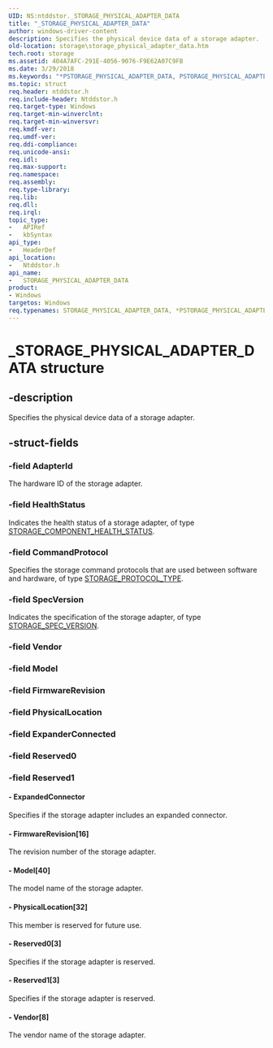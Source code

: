 ```yaml
---
UID: NS:ntddstor._STORAGE_PHYSICAL_ADAPTER_DATA
title: "_STORAGE_PHYSICAL_ADAPTER_DATA"
author: windows-driver-content
description: Specifies the physical device data of a storage adapter.
old-location: storage\storage_physical_adapter_data.htm
tech.root: storage
ms.assetid: 404A7AFC-291E-4056-9076-F9E62A07C9FB
ms.date: 3/29/2018
ms.keywords: "*PSTORAGE_PHYSICAL_ADAPTER_DATA, PSTORAGE_PHYSICAL_ADAPTER_DATA, PSTORAGE_PHYSICAL_ADAPTER_DATA structure pointer [Storage Devices], STORAGE_PHYSICAL_ADAPTER_DATA, STORAGE_PHYSICAL_ADAPTER_DATA structure [Storage Devices], _STORAGE_PHYSICAL_ADAPTER_DATA, ntddstor/PSTORAGE_PHYSICAL_ADAPTER_DATA, ntddstor/STORAGE_PHYSICAL_ADAPTER_DATA, storage.storage_physical_adapter_data"
ms.topic: struct
req.header: ntddstor.h
req.include-header: Ntddstor.h
req.target-type: Windows
req.target-min-winverclnt: 
req.target-min-winversvr: 
req.kmdf-ver: 
req.umdf-ver: 
req.ddi-compliance: 
req.unicode-ansi: 
req.idl: 
req.max-support: 
req.namespace: 
req.assembly: 
req.type-library: 
req.lib: 
req.dll: 
req.irql: 
topic_type:
-	APIRef
-	kbSyntax
api_type:
-	HeaderDef
api_location:
-	Ntddstor.h
api_name:
-	STORAGE_PHYSICAL_ADAPTER_DATA
product:
- Windows
targetos: Windows
req.typenames: STORAGE_PHYSICAL_ADAPTER_DATA, *PSTORAGE_PHYSICAL_ADAPTER_DATA
---
```


# _STORAGE_PHYSICAL_ADAPTER_DATA structure


## -description


Specifies the physical device data of a storage adapter.


## -struct-fields




### -field AdapterId

The hardware ID of the storage adapter.


### -field HealthStatus

Indicates the health status of a storage adapter, of type <a href="https://msdn.microsoft.com/library/windows/hardware/mt653957">STORAGE_COMPONENT_HEALTH_STATUS</a>.


### -field CommandProtocol

Specifies the storage command protocols that are used between software and hardware, of type <a href="https://msdn.microsoft.com/library/windows/hardware/dn931818">STORAGE_PROTOCOL_TYPE</a>.


### -field SpecVersion

Indicates the specification of the storage adapter, of type <a href="https://msdn.microsoft.com/library/windows/hardware/mt653963">STORAGE_SPEC_VERSION</a>.


### -field Vendor

 


### -field Model

 


### -field FirmwareRevision

 


### -field PhysicalLocation

 


### -field ExpanderConnected

 


### -field Reserved0

 


### -field Reserved1

 




#### - ExpandedConnector

Specifies if the storage adapter includes an expanded connector.


#### - FirmwareRevision[16]

The revision number of the storage adapter.


#### - Model[40]

The model name of the storage adapter.


#### - PhysicalLocation[32]

This member is reserved for future use.


#### - Reserved0[3]

Specifies if the storage adapter is reserved.


#### - Reserved1[3]

Specifies if the storage adapter is reserved.


#### - Vendor[8]

The vendor name of the storage adapter.

